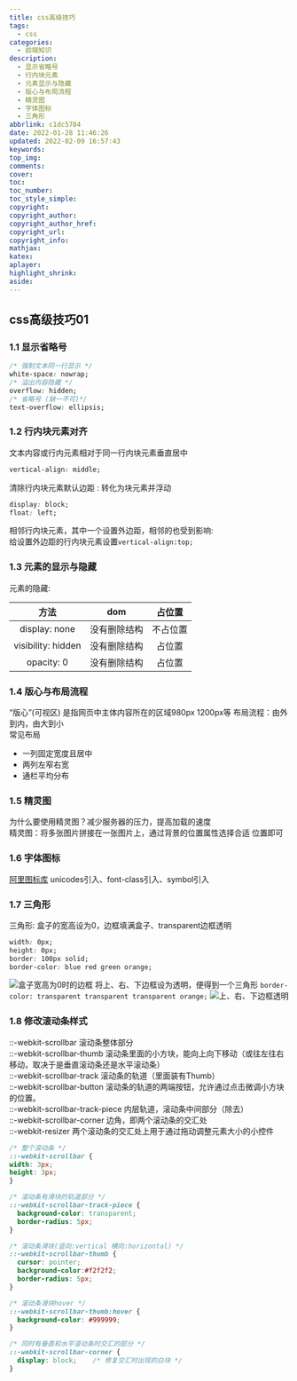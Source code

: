 ```yaml
---
title: css高级技巧
tags:
  - css
categories:
  - 前端知识
description:
  - 显示省略号
  - 行内块元素
  - 元素显示与隐藏
  - 版心与布局流程
  - 精灵图
  - 字体图标
  - 三角形
abbrlink: c1dc5784
date: 2022-01-28 11:46:26
updated: 2022-02-09 16:57:43
keywords:
top_img:
comments:
cover:
toc:
toc_number:
toc_style_simple:
copyright:
copyright_author:
copyright_author_href:
copyright_url:
copyright_info:
mathjax:
katex:
aplayer:
highlight_shrink:
aside:
---
```

## css高级技巧01
### 1.1 显示省略号
```css
/* 强制文本同一行显示 */
white-space: nowrap;
/* 溢出内容隐藏 */
overflow: hidden;
/* 省略号 (缺一不可)*/
text-overflow: ellipsis;
```
### 1.2 行内块元素对齐
文本内容或行内元素相对于同一行内块元素垂直居中
```css
vertical-align: middle;
```
清除行内块元素默认边距 : 转化为块元素并浮动
```css
display: block;
float: left;
```
相邻行内块元素，其中一个设置外边距，相邻的也受到影响:  
给设置外边距的行内块元素设置`vertical-align:top;`

### 1.3 元素的显示与隐藏
元素的隐藏:  

|        方法        |     dom      |  占位置  |
| :----------------: | :----------: | :------: |
|   display: none    | 没有删除结构 | 不占位置 |
| visibility: hidden | 没有删除结构 |  占位置  |
|     opacity: 0     | 没有删除结构 |  占位置  |

### 1.4 版心与布局流程
“版心”(可视区) 是指网页中主体内容所在的区域980px 1200px等
布局流程：由外到内，由大到小  
常见布局
- 一列固定宽度且居中
- 两列左窄右宽
- 通栏平均分布

### 1.5 精灵图
为什么要使用精灵图？减少服务器的压力，提高加载的速度  
精灵图：将多张图片拼接在一张图片上，通过背景的位置属性选择合适
位置即可
### 1.6 字体图标
[阿里图标库](https://www.iconfont.cn/)
unicodes引入、font-class引入、symbol引入  
### 1.7 三角形
三角形: 盒子的宽高设为0，边框填满盒子、transparent边框透明
```css
width: 0px;
height: 0px;
border: 100px solid;
border-color: blue red green orange;
```
![盒子宽高为0时的边框](https://img.recreyed.tk/202211142243934.png)
将上、右、下边框设为透明，便得到一个三角形
`border-color: transparent transparent transparent orange;`
![上、右、下边框透明](https://img.recreyed.tk/202211142244997.png)
### 1.8 修改滚动条样式
::-webkit-scrollbar 滚动条整体部分  
::-webkit-scrollbar-thumb 滚动条里面的小方块，能向上向下移动（或往左往右移动，取决于是垂直滚动条还是水平滚动条）  
::-webkit-scrollbar-track 滚动条的轨道（里面装有Thumb）  
::-webkit-scrollbar-button 滚动条的轨道的两端按钮，允许通过点击微调小方块的位置。  
::-webkit-scrollbar-track-piece 内层轨道，滚动条中间部分（除去）  
::-webkit-scrollbar-corner 边角，即两个滚动条的交汇处  
::-webkit-resizer 两个滚动条的交汇处上用于通过拖动调整元素大小的小控件  
```css
/* 整个滚动条 */
::-webkit-scrollbar {
width: 3px;
height: 3px;
}

/* 滚动条有滑块的轨道部分 */
::-webkit-scrollbar-track-piece {
  background-color: transparent;
  border-radius: 5px;
}

/* 滚动条滑块(竖向:vertical 横向:horizontal) */
::-webkit-scrollbar-thumb {
  cursor: pointer;
  background-color:#f2f2f2;
  border-radius: 5px;
}

/* 滚动条滑块hover */
::-webkit-scrollbar-thumb:hover {
  background-color: #999999;
}

/* 同时有垂直和水平滚动条时交汇的部分 */
::-webkit-scrollbar-corner {
  display: block;    /* 修复交汇时出现的白块 */
}
```